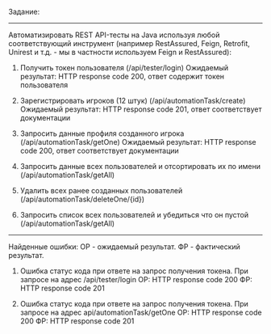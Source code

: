 Задание:
***
Автоматизировать REST API-тесты на Java используя любой соответствующий инструмент (например RestAssured, Feign,
Retrofit, Unirest и т.д. - мы в частности используем Feign и RestAssured):

1. Получить токен пользователя (/api/tester/login)
   Ожидаемый результат: HTTP response code 200, ответ содержит токен пользователя

2. Зарегистрировать игроков (12 штук) (/api/automationTask/create)
   Ожидаемый результат: HTTP response code 201, ответ соответствует документации

3. Запросить данные профиля созданного игрока (/api/automationTask/getOne)
   Ожидаемый результат: HTTP response code 200, ответ соответствует документации

4. Запросить данные всех пользователей и отсортировать их по имени (/api/automationTask/getAll)

5. Удалить всех ранее созданных пользователей (/api/automationTask/deleteOne/{id})

6. Запросить список всех пользователей и убедиться что он пустой (/api/automationTask/getAll)

***
Найденные ошибки:
ОР - ожидаемый результат.
ФР - фактический результат.

1. Ошибка статус кода при ответе на запрос получения токена.
   При запросе на адрес /api/tester/login
   ОР: HTTP response code 200
   ФР: HTTP response code 201

2. Ошибка статус кода при ответе на запрос получения токена.
   При запросе на адрес api/automationTask/getOne
   ОР: HTTP response code 200
   ФР: HTTP response code 201
